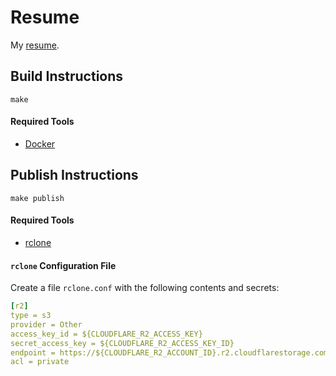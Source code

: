 # Resume

My [resume](https://assets.cameron.dev/resume.pdf).

## Build Instructions

`make`

#### Required Tools
- [Docker](https://www.docker.com/)

## Publish Instructions

`make publish`

#### Required Tools

- [rclone](https://https://rclone.org/)

#### `rclone` Configuration File

Create a file `rclone.conf` with the following contents and secrets:

```yaml
[r2]
type = s3
provider = Other
access_key_id = ${CLOUDFLARE_R2_ACCESS_KEY}
secret_access_key = ${CLOUDFLARE_R2_ACCESS_KEY_ID}
endpoint = https://${CLOUDFLARE_R2_ACCOUNT_ID}.r2.cloudflarestorage.com
acl = private
```
